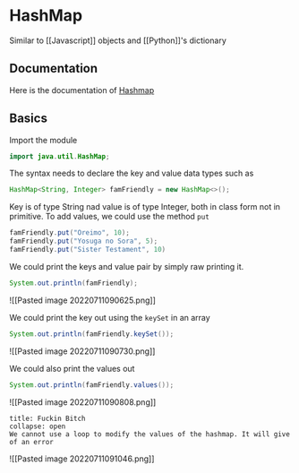 # HashMap
Similar to [[Javascript]] objects and [[Python]]'s dictionary
## Documentation
Here is the documentation of [Hashmap](https://docs.oracle.com/en/java/javase/18/docs/api/java.base/java/util/HashMap.html)

## Basics
Import the module
```java
import java.util.HashMap;
```

The syntax needs to declare the key and value data types such as
```java
HashMap<String, Integer> famFriendly = new HashMap<>();
```

Key is of type String nad value is of type Integer, both in class form not in primitive.
To add values, we could use the method `put`

```java
famFriendly.put("Oreimo", 10);
famFriendly.put("Yosuga no Sora", 5);
famFriendly.put("Sister Testament", 10)
```

We could print the keys and value pair by simply raw printing it.
```java
System.out.println(famFriendly);
```
![[Pasted image 20220711090625.png]]

We could print the key out using the `keySet` in an array
```java
System.out.println(famFriendly.keySet());
```
![[Pasted image 20220711090730.png]]

We could also print the values out
```java
System.out.println(famFriendly.values());
```
![[Pasted image 20220711090808.png]]

```ad-Danger
title: Fuckin Bitch
collapse: open
We cannot use a loop to modify the values of the hashmap. It will give of an error

```
![[Pasted image 20220711091046.png]]

